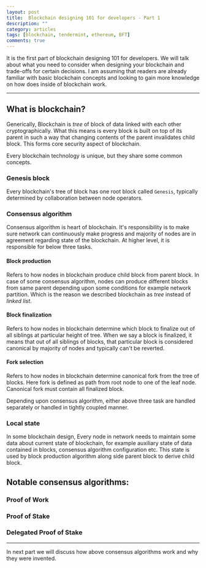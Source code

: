 ```yaml
---
layout: post
title:  Blockchain designing 101 for developers - Part 1
description: ""
category: articles
tags: [blockchain, tendermint, ethereum, BFT]
comments: true
---
```


It is the first part of blockchain designing 101 for developers. We will talk about what you need to 
consider when designing your blockchain and trade-offs for certain decisions. I am assuming that readers are 
already familiar with basic blockchain concepts and looking to gain more knowledge on how does inside of blockchain work.

-------

## What is blockchain?
Generically, Blockchain is *tree* of block of data linked with each other cryptographically. What this means is every block is built on top of its parent in such a way that changing contents of the parent invalidates child block. This forms core security aspect of blockchain.

Every blockchain technology is unique, but they share some common concepts.

### Genesis block
Every blockchain's tree of block has one root block called `Genesis`, typically determined by collaboration between node operators.

### Consensus algorithm
Consensus algorithm is heart of blockchain. It's responsibility is to make sure network can continuously make progress and majority of nodes are in agreement regarding state of the blockchain. At higher level, it is responsible for below three tasks.

#### Block production
Refers to how nodes in blockchain produce child block from parent block. In case of some consensus algorithm, nodes can produce different blocks from same parent depending upon some conditions for example network partition. Which is the reason we described blockchain as *tree* instead of *linked list*.  

#### Block finalization
Refers to how nodes in blockchain determine which block to finalize out of all siblings at particular height of tree. When we say a block is finalized, it means that out of all siblings of blocks, that particular block is considered canonical by majority of nodes and typically can't be reverted. 

#### Fork selection
Refers to how nodes in blockchain determine canonical fork from the tree of blocks. Here fork is defined as path from root node to one of the leaf node. Canonical fork must contain all finalized block.

Depending upon consensus algorithm, either above three task are handled separately or handled in tightly coupled manner.

### Local state
In some blockchain design, Every node in network needs to maintain some data about current state of blockchain, for example auxiliary state of data contained in blocks, consensus algorithm configuration etc. This state is used by block production algorithm along side parent block to derive child block.

## Notable consensus algorithms:

### Proof of Work

### Proof of Stake

### Delegated Proof of Stake

--------

In next part we will discuss how above consensus algorithms work and why they were invented.
